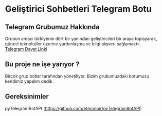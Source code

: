 # Geliştirici Sohbetleri Telegram Botu

## Telegram Grubumuz Hakkında
Grubun amacı türkiyenin dört bir yanından geliştiricileri bir araya toplayarak, güncel teknolojiler üzerine yardımlaşma ve bilgi alışveri sağlamaktır.
[Telegram Davet Linki](https://t.me/gelistiricisohbetleri)

## Bu proje ne işe yarıyor ?
Birçok grup botlar tarafından yönetiliyor. Bizim grubumuzdaki botumuzu kendimiz yapalım dedik.

## Gereksinimler
pyTelegramBotAPI (https://github.com/eternnoir/pyTelegramBotAPI)
